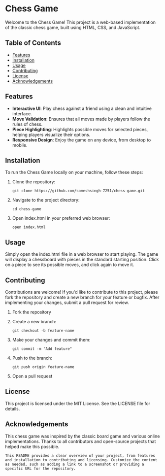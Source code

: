 # Chess Game

Welcome to the Chess Game! This project is a web-based implementation of the classic chess game, built using HTML, CSS, and JavaScript.

## Table of Contents
- [Features](#features)
- [Installation](#installation)
- [Usage](#usage)
- [Contributing](#contributing)
- [License](#license)
- [Acknowledgements](#acknowledgements)

## Features
- **Interactive UI**: Play chess against a friend using a clean and intuitive interface.
- **Move Validation**: Ensures that all moves made by players follow the rules of chess.
- **Piece Highlighting**: Highlights possible moves for selected pieces, helping players visualize their options.
- **Responsive Design**: Enjoy the game on any device, from desktop to mobile.

## Installation
To run the Chess Game locally on your machine, follow these steps:

1. Clone the repository:
   
       git clone https://github.com/someshsingh-7251/chess-game.git
2. Navigate to the project directory:

       cd chess-game
3. Open index.html in your preferred web browser:

       open index.html

## Usage
Simply open the index.html file in a web browser to start playing. The game will display a chessboard with pieces in the standard starting position. Click on a piece to see its possible moves, and click again to move it.

## Contributing
Contributions are welcome! If you'd like to contribute to this project, please fork the repository and create a new branch for your feature or bugfix. After implementing your changes, submit a pull request for review.

1. Fork the repository
2. Create a new branch:

       git checkout -b feature-name
3. Make your changes and commit them:

       git commit -m "Add feature"
4. Push to the branch:

       git push origin feature-name
5. Open a pull request
## License
This project is licensed under the MIT License. See the LICENSE file for details.

## Acknowledgements
This chess game was inspired by the classic board game and various online implementations. Thanks to all contributors and open-source projects that helped make this possible.

    This README provides a clear overview of your project, from features and installation to contributing and licensing. Customize the content as needed, such as adding a link to a screenshot or providing a specific URL for the repository.
